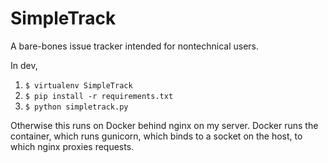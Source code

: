 # SimpleTrack
A bare-bones issue tracker intended for nontechnical users.

In dev,

1. `$ virtualenv SimpleTrack`
2. `$ pip install -r requirements.txt`
3. `$ python simpletrack.py`

Otherwise this runs on Docker behind nginx on my server. Docker
runs the container, which runs gunicorn, which binds to a socket
on the host, to which nginx proxies requests.